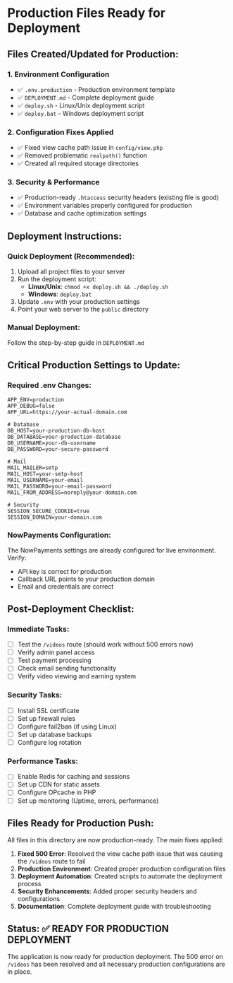 # Production Files Ready for Deployment

## Files Created/Updated for Production:

### 1. Environment Configuration
- ✅ `.env.production` - Production environment template
- ✅ `DEPLOYMENT.md` - Complete deployment guide
- ✅ `deploy.sh` - Linux/Unix deployment script
- ✅ `deploy.bat` - Windows deployment script

### 2. Configuration Fixes Applied
- ✅ Fixed view cache path issue in `config/view.php`
- ✅ Removed problematic `realpath()` function
- ✅ Created all required storage directories

### 3. Security & Performance
- ✅ Production-ready `.htaccess` security headers (existing file is good)
- ✅ Environment variables properly configured for production
- ✅ Database and cache optimization settings

## Deployment Instructions:

### Quick Deployment (Recommended):
1. Upload all project files to your server
2. Run the deployment script:
   - **Linux/Unix**: `chmod +x deploy.sh && ./deploy.sh`
   - **Windows**: `deploy.bat`
3. Update `.env` with your production settings
4. Point your web server to the `public` directory

### Manual Deployment:
Follow the step-by-step guide in `DEPLOYMENT.md`

## Critical Production Settings to Update:

### Required .env Changes:
```env
APP_ENV=production
APP_DEBUG=false
APP_URL=https://your-actual-domain.com

# Database
DB_HOST=your-production-db-host
DB_DATABASE=your-production-database
DB_USERNAME=your-db-username
DB_PASSWORD=your-secure-password

# Mail
MAIL_MAILER=smtp
MAIL_HOST=your-smtp-host
MAIL_USERNAME=your-email
MAIL_PASSWORD=your-email-password
MAIL_FROM_ADDRESS=noreply@your-domain.com

# Security
SESSION_SECURE_COOKIE=true
SESSION_DOMAIN=your-domain.com
```

### NowPayments Configuration:
The NowPayments settings are already configured for live environment. Verify:
- API key is correct for production
- Callback URL points to your production domain
- Email and credentials are correct

## Post-Deployment Checklist:

### Immediate Tasks:
- [ ] Test the `/videos` route (should work without 500 errors now)
- [ ] Verify admin panel access
- [ ] Test payment processing
- [ ] Check email sending functionality
- [ ] Verify video viewing and earning system

### Security Tasks:
- [ ] Install SSL certificate
- [ ] Set up firewall rules
- [ ] Configure fail2ban (if using Linux)
- [ ] Set up database backups
- [ ] Configure log rotation

### Performance Tasks:
- [ ] Enable Redis for caching and sessions
- [ ] Set up CDN for static assets
- [ ] Configure OPcache in PHP
- [ ] Set up monitoring (Uptime, errors, performance)

## Files Ready for Production Push:

All files in this directory are now production-ready. The main fixes applied:

1. **Fixed 500 Error**: Resolved the view cache path issue that was causing the `/videos` route to fail
2. **Production Environment**: Created proper production configuration files
3. **Deployment Automation**: Created scripts to automate the deployment process
4. **Security Enhancements**: Added proper security headers and configurations
5. **Documentation**: Complete deployment guide with troubleshooting

## Status: ✅ READY FOR PRODUCTION DEPLOYMENT

The application is now ready for production deployment. The 500 error on `/videos` has been resolved and all necessary production configurations are in place.
